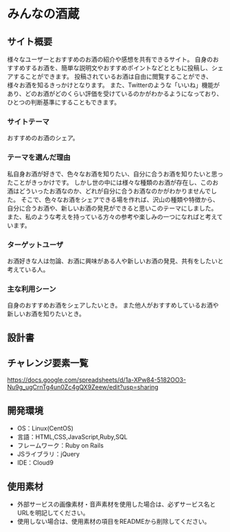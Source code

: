 # みんなの酒蔵

## サイト概要
様々なユーザーとおすすめのお酒の紹介や感想を共有できるサイト。
自身のおすすめするお酒を、簡単な説明文やおすすめポイントなどとともに投稿し、シェアすることができます。
投稿されているお酒は自由に閲覧することができ、様々お酒を知るきっかけとなります。
また、Twitterのような「いいね」機能があり、どのお酒がどのくらい評価を受けているのかがわかるようになっており、
ひとつの判断基準にすることもできます。

### サイトテーマ
おすすめのお酒のシェア。

### テーマを選んだ理由
私自身お酒が好きで、色々なお酒を知りたい、自分に合うお酒を知りたいと思ったことがきっかけです。
しかし世の中には様々な種類のお酒が存在し、このお酒はどういったお酒なのか、どれが自分に合うお酒なのかがわかりませんでした。
そこで、色々なお酒をシェアできる場を作れば、沢山の種類や特徴から、
自分に合うお酒や、新しいお酒の発見ができると思いこのテーマにしました。
また、私のような考えを持っている方々の参考や楽しみの一つになればと考えています。

### ターゲットユーザ
お酒好きな人は勿論、お酒に興味がある人や新しいお酒の発見、共有をしたいと考えている人。

### 主な利用シーン
自身のおすすめお酒をシェアしたいとき。
また他人がおすすめしているお酒や新しいお酒を知りたいとき。

## 設計書

## チャレンジ要素一覧
https://docs.google.com/spreadsheets/d/1a-XPw84-5182OO3-Nu9g_ugCrnTg4un0Zc4gQX9Zeew/edit?usp=sharing

## 開発環境
- OS：Linux(CentOS)
- 言語：HTML,CSS,JavaScript,Ruby,SQL
- フレームワーク：Ruby on Rails
- JSライブラリ：jQuery
- IDE：Cloud9

## 使用素材
- 外部サービスの画像素材・音声素材を使用した場合は、必ずサービス名とURLを明記してください。
- 使用しない場合は、使用素材の項目をREADMEから削除してください。
